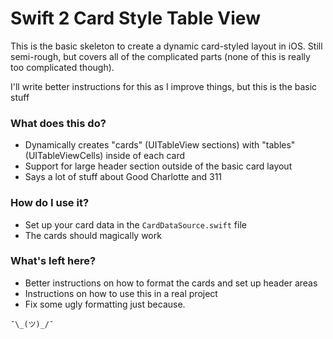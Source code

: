 # Swift 2 Card Style Table View #

This is the basic skeleton to create a dynamic card-styled layout in iOS. Still semi-rough, but covers all of the complicated parts (none of this is really too complicated though). 

I'll write better instructions for this as I improve things, but this is the basic stuff

### What does this do? ###

* Dynamically creates "cards" (UITableView sections) with "tables"(UITableViewCells) inside of each card
* Support for large header section outside of the basic card layout
* Says a lot of stuff about Good Charlotte and 311

### How do I use it? ###

* Set up your card data in the `CardDataSource.swift` file
* The cards should magically work

### What's left here? ###

* Better instructions on how to format the cards and set up header areas
* Instructions on how to use this in a real project
* Fix some ugly formatting just because.

`¯\_(ツ)_/¯`
